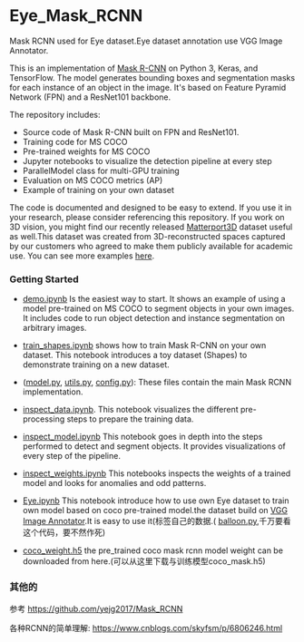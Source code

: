 # Eye_Mask_RCNN
Mask RCNN used for  Eye dataset.Eye dataset annotation use VGG Image Annotator.

This is an implementation of [Mask R-CNN](https://arxiv.org/abs/1703.06870) on Python 3, Keras, and TensorFlow. 
The model generates bounding boxes and segmentation masks for each instance of an object in the image. It's based on Feature
Pyramid Network (FPN) and a ResNet101 backbone.

The repository includes:
* Source code of Mask R-CNN built on FPN and ResNet101.
* Training code for MS COCO
* Pre-trained weights for MS COCO
* Jupyter notebooks to visualize the detection pipeline at every step
* ParallelModel class for multi-GPU training
* Evaluation on MS COCO metrics (AP)
* Example of training on your own dataset


The code is documented and designed to be easy to extend. If you use it in your research, please consider referencing this repository. 
If you work on 3D vision, you might find our recently released [Matterport3D](https://matterport.com/blog/2017/09/20/announcing-matterport3d-research-dataset/) dataset 
useful as well.This dataset was created from 3D-reconstructed spaces captured by our customers who agreed to make them publicly available 
for academic use. You can see more examples [here](https://matterport.com/gallery/).



### Getting Started
* [demo.ipynb](samples/demo.ipynb) Is the easiest way to start. It shows an example of using a model pre-trained on MS COCO to segment objects in your own images.
It includes code to run object detection and instance segmentation on arbitrary images.

* [train_shapes.ipynb](samples/shapes/train_shapes.ipynb) shows how to train Mask R-CNN on your own dataset. This notebook introduces a toy dataset (Shapes) to demonstrate training on a new dataset.

* ([model.py](mrcnn/model.py), [utils.py](mrcnn/utils.py), [config.py](mrcnn/config.py)): These files contain the main Mask RCNN implementation. 


* [inspect_data.ipynb](samples/coco/inspect_data.ipynb). This notebook visualizes the different pre-processing steps
to prepare the training data.

* [inspect_model.ipynb](samples/coco/inspect_model.ipynb) This notebook goes in depth into the steps performed to detect and segment objects. It provides visualizations of every step of the pipeline.

* [inspect_weights.ipynb](samples/coco/inspect_weights.ipynb) This notebooks inspects the weights of a trained model and looks for anomalies and odd patterns.

* [Eye.ipynb](samples/shapes/Eye.ipynb)  This notebook introduce how to use own Eye dataset to train own model based on coco pre-trained model.the dataset build on [VGG Image Annotator](https://www.robots.ox.ac.uk/~vgg/software/via/via.html).It is easy to use it(标签自己的数据.( [balloon.py](samples/balloon/balloon.py),千万要看这个代码，要不然作死)

* [coco_weight.h5](https://drive.google.com/open?id=1jHRnKPNFQdZvWqplBljugazWoJrA78l0)  the pre_trained coco mask rcnn model weight can be downloaded from here.(可以从这里下载与训练模型coco_mask.h5)


### 其他的
 参考 https://github.com/yejg2017/Mask_RCNN
 
 各种RCNN的简单理解:  https://www.cnblogs.com/skyfsm/p/6806246.html
